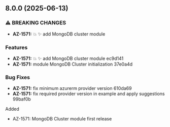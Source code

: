 ## 8.0.0 (2025-06-13)

### ⚠ BREAKING CHANGES

* **AZ-1571:** 💥 ✨  add MongoDB cluster module

### Features

* **AZ-1571:** 💥 ✨  add MongoDB cluster module ec9d141
* **AZ-1571:** module MongoDB Cluster initialization 37e0a4d

### Bug Fixes

* **AZ-1571:** fix minimum azurerm provider version 610da69
* **AZ-1571:** fix required provider version in example and apply suggestions 99baf0b

Added
  * AZ-1571: MongoDB Cluster module first release
